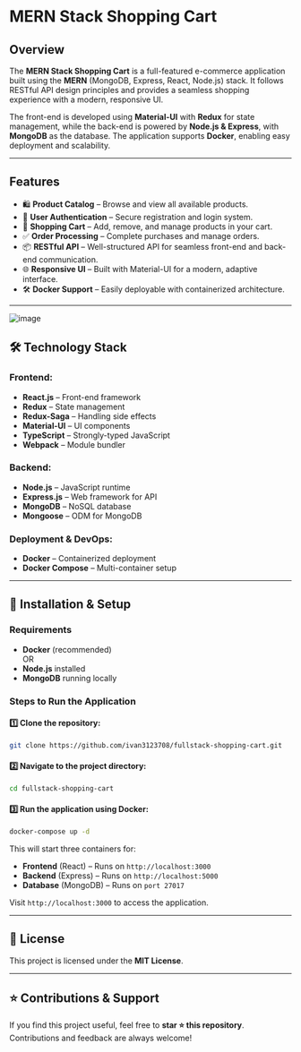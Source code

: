 # MERN Stack Shopping Cart

## Overview

The **MERN Stack Shopping Cart** is a full-featured e-commerce application built using the **MERN** (MongoDB, Express, React, Node.js) stack. It follows RESTful API design principles and provides a seamless shopping experience with a modern, responsive UI.

The front-end is developed using **Material-UI** with **Redux** for state management, while the back-end is powered by **Node.js & Express**, with **MongoDB** as the database. The application supports **Docker**, enabling easy deployment and scalability.

---

## Features

- 🛍 **Product Catalog** – Browse and view all available products.
- 🔐 **User Authentication** – Secure registration and login system.
- 🛒 **Shopping Cart** – Add, remove, and manage products in your cart.
- ✅ **Order Processing** – Complete purchases and manage orders.
- 📦 **RESTful API** – Well-structured API for seamless front-end and back-end communication.
- 🌐 **Responsive UI** – Built with Material-UI for a modern, adaptive interface.
- 🛠 **Docker Support** – Easily deployable with containerized architecture.

---

![image](https://github.com/user-attachments/assets/c3a43fdc-3ab7-4575-a513-54833ce20a58)


## 🛠 Technology Stack

### **Frontend:**
- **React.js** – Front-end framework
- **Redux** – State management
- **Redux-Saga** – Handling side effects
- **Material-UI** – UI components
- **TypeScript** – Strongly-typed JavaScript
- **Webpack** – Module bundler

### **Backend:**
- **Node.js** – JavaScript runtime
- **Express.js** – Web framework for API
- **MongoDB** – NoSQL database
- **Mongoose** – ODM for MongoDB

### **Deployment & DevOps:**
- **Docker** – Containerized deployment
- **Docker Compose** – Multi-container setup

---

## 🚀 Installation & Setup

### **Requirements**
- **Docker** (recommended)  
  OR  
- **Node.js** installed  
- **MongoDB** running locally  

### **Steps to Run the Application**

#### 1️⃣ Clone the repository:

```sh
git clone https://github.com/ivan3123708/fullstack-shopping-cart.git
```

#### 2️⃣ Navigate to the project directory:

```sh
cd fullstack-shopping-cart
```

#### 3️⃣ Run the application using Docker:

```sh
docker-compose up -d
```

This will start three containers for:
- **Frontend** (React) – Runs on `http://localhost:3000`
- **Backend** (Express) – Runs on `http://localhost:5000`
- **Database** (MongoDB) – Runs on `port 27017`

Visit `http://localhost:3000` to access the application.

---

## 📜 License

This project is licensed under the **MIT License**.

---

## ⭐ Contributions & Support

If you find this project useful, feel free to **star ⭐ this repository**. Contributions and feedback are always welcome!
